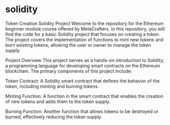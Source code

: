 # solidity
Token Creation Solidity Project
Welcome to the repository for the Ethereum beginner module course offered by MetaCrafters. In this repository, you will find the code for a basic Solidity project that focuses on creating a token. The project covers the implementation of functions to mint new tokens and burn existing tokens, allowing the user or owner to manage the token supply.

Project Overview
This project serves as a hands-on introduction to Solidity, a programming language for developing smart contracts on the Ethereum blockchain. The primary components of this project include:

Token Contract: A Solidity smart contract that defines the behavior of the token, including minting and burning tokens.

Minting Function: A function in the smart contract that enables the creation of new tokens and adds them to the token supply.

Burning Function: Another function that allows tokens to be destroyed or burned, effectively reducing the token supply.
